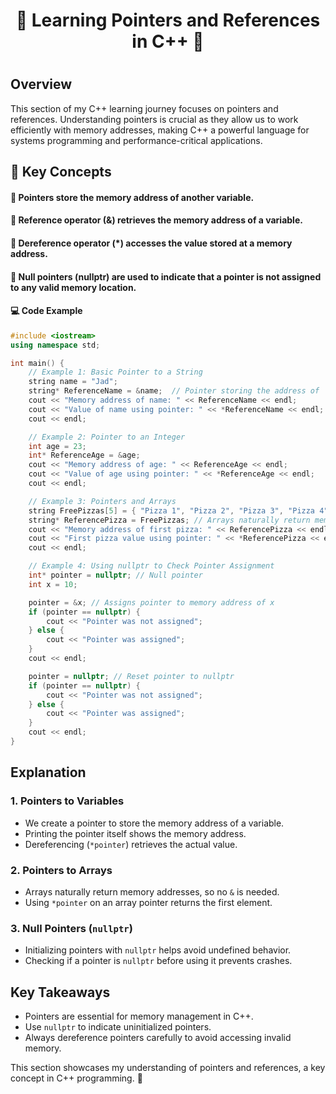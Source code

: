 <h1 align="center"> 🚀 Learning Pointers and References in C++ 🚀 <h1>

## Overview

This section of my C++ learning journey focuses on pointers and references. Understanding pointers is crucial as they allow us to work efficiently with memory addresses, making C++ a powerful language for systems programming and performance-critical applications.

## 🔑 Key Concepts

#### 🏹 Pointers store the memory address of another variable.

#### 📌 Reference operator (&) retrieves the memory address of a variable.

#### 🎯 Dereference operator (*) accesses the value stored at a memory address.

#### 🚫 Null pointers (nullptr) are used to indicate that a pointer is not assigned to any valid memory location.

#### 💻 Code Example

```cpp
#include <iostream>
using namespace std;

int main() {
    // Example 1: Basic Pointer to a String
    string name = "Jad";
    string* ReferenceName = &name;  // Pointer storing the address of 'name'
    cout << "Memory address of name: " << ReferenceName << endl;
    cout << "Value of name using pointer: " << *ReferenceName << endl;
    cout << endl;

    // Example 2: Pointer to an Integer
    int age = 23;
    int* ReferenceAge = &age;
    cout << "Memory address of age: " << ReferenceAge << endl;
    cout << "Value of age using pointer: " << *ReferenceAge << endl;
    cout << endl;

    // Example 3: Pointers and Arrays
    string FreePizzas[5] = { "Pizza 1", "Pizza 2", "Pizza 3", "Pizza 4", "Pizza 5" };
    string* ReferencePizza = FreePizzas; // Arrays naturally return memory addresses
    cout << "Memory address of first pizza: " << ReferencePizza << endl;
    cout << "First pizza value using pointer: " << *ReferencePizza << endl;
    cout << endl;

    // Example 4: Using nullptr to Check Pointer Assignment
    int* pointer = nullptr; // Null pointer
    int x = 10;

    pointer = &x; // Assigns pointer to memory address of x
    if (pointer == nullptr) {
        cout << "Pointer was not assigned";
    } else {
        cout << "Pointer was assigned";
    }
    cout << endl;

    pointer = nullptr; // Reset pointer to nullptr
    if (pointer == nullptr) {
        cout << "Pointer was not assigned";
    } else {
        cout << "Pointer was assigned";
    }
    cout << endl;
}
```

## Explanation

### 1. **Pointers to Variables**
   - We create a pointer to store the memory address of a variable.
   - Printing the pointer itself shows the memory address.
   - Dereferencing (`*pointer`) retrieves the actual value.

### 2. **Pointers to Arrays**
   - Arrays naturally return memory addresses, so no `&` is needed.
   - Using `*pointer` on an array pointer returns the first element.

### 3. **Null Pointers (`nullptr`)**
   - Initializing pointers with `nullptr` helps avoid undefined behavior.
   - Checking if a pointer is `nullptr` before using it prevents crashes.

## Key Takeaways
- Pointers are essential for memory management in C++.
- Use `nullptr` to indicate uninitialized pointers.
- Always dereference pointers carefully to avoid accessing invalid memory.

This section showcases my understanding of pointers and references, a key concept in C++ programming. 🚀
